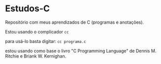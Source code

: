 # Estudos-C
Repositório com meus aprendizados de C (programas e anotações).

Estou usando o complicador `cc`

para usá-lo basta digitar:
  `cc programa.c`
  
estou usando como base o livro "C Programming Language" de Dennis M. Ritchie e Briank W. Kernighan.
